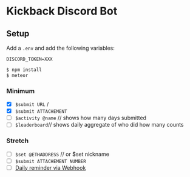 # Kickback Discord Bot

## Setup

Add a `.env` and add the following variables:

```
DISCORD_TOKEN=XXX
```

```bash
$ npm install
$ meteor
```

### Minimum

- [x] `$submit URL`   /
- [x] `$submit ATTACHEMENT`
- [ ] `$activity @name` // shows how many days submitted
- [ ] `$leaderboard`// shows daily aggregate of who did how many counts

### Stretch

- [ ] `$set @ETHADDRESS` // or $set nickname
- [ ] `$submit ATTACHEMENT NUMBER`
- [ ] [Daily reminder via Webhook](https://discordjs.guide/popular-topics/webhooks.html#what-is-a-webhook)

